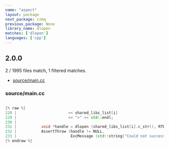 ```yaml
---
name: "aspect"
layout: package
next_package: czmq
previous_package: None
library_name: dlopen
matches: ['dlopen']
languages: ['cpp']
---
```

## 2.0.0
2 / 1995 files match, 1 filtered matches.

 - [source/main.cc](#sourcemaincc)

### source/main.cc

```cpp

{% raw %}
228 |                       << shared_libs_list[i]
229 |                       << ">" << std::endl;
230 | 
231 |           void *handle = dlopen (shared_libs_list[i].c_str(), RTLD_LAZY);
232 |           AssertThrow (handle != NULL,
233 |                        ExcMessage (std::string("Could not successfully load shared library <")
{% endraw %}

```